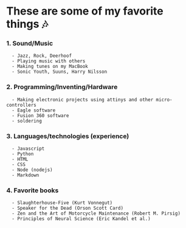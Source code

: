 # These are some of my favorite things :notes:
### 1. Sound/Music
      - Jazz, Rock, Deerhoof
      - Playing music with others
      - Making tunes on my MacBook
      - Sonic Youth, Suuns, Harry Nilsson
### 2. Programming/Inventing/Hardware
      - Making electronic projects using attinys and other micro-controllers
      - Eagle software
      - Fusion 360 software
      - soldering
### 3. Languages/technologies (experience)
      - Javascript
      - Python
      - HTML
      - CSS
      - Node (nodejs)
      - Markdown
### 4. Favorite books
      - Slaughterhouse-Five (Kurt Vonnegut)
      - Speaker for the Dead (Orson Scott Card)
      - Zen and the Art of Motorcycle Maintenance (Robert M. Pirsig)
      - Principles of Neural Science (Eric Kandel et al.)
